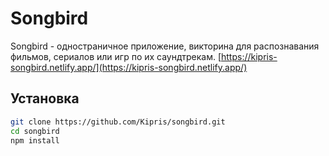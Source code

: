 # Songbird

Songbird - одностраничное приложение, викторина для распознавания фильмов, сериалов или игр по их саундтрекам.
[https://kipris-songbird.netlify.app/](https://kipris-songbird.netlify.app/)

## Установка

```bash
git clone https://github.com/Kipris/songbird.git
cd songbird
npm install
```
